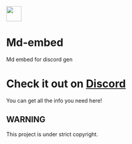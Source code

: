
<img src="https://md-embed-site.dragonhunter1.repl.co/api/v1?tg=MD-STATS&hash=3830" height="40">

# Md-embed
Md embed for discord gen

# Check it out on [Discord](https://discord.gg/BrnAvMps)
You can get all the info you need here!









## WARNING
This project is under strict copyright.
